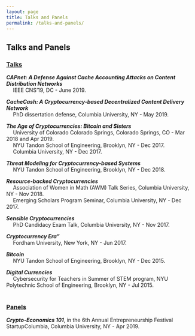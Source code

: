```yaml
---
layout: page
title: Talks and Panels
permalink: /talks-and-panels/
---
```


## Talks and Panels

### **<u>Talks</u>** 

***CAPnet: A Defense Against Cache Accounting Attacks on Content Distribution Networks***<br/>
&emsp; IEEE CNS’19, DC - June 2019.

***CacheCash: A Cryptocurrency-based Decentralized Content Delivery Network*** <br/>
&emsp; PhD dissertation defense, Columbia University, NY - May 2019.

***The Age of Cryptocurrencies: Bitcoin and Sisters***<br/>
&emsp; University of Colorado Colorado Springs, Colorado Springs, CO - Mar 2018 and Apr 2019.<br/>
&emsp; NYU Tandon School of Engineering, Brooklyn, NY - Dec 2017.<br/>
&emsp; Columbia University, NY - Dec 2017.

***Threat Modeling for Cryptocurrency-based Systems***<br/>
&emsp; NYU Tandon School of Engineering, Brooklyn, NY - Dec 2018.

***Resource-backed Cryptocurrencies***<br/>
&emsp; Association of Women in Math (AWM) Talk Series, Columbia University, NY - Nov 2018.<br/>
&emsp; Emerging Scholars Program Seminar, Columbia University, NY - Dec 2017.

***Sensible Cryptocurrencies*** <br/>
&emsp; PhD Candidacy Exam Talk, Columbia University, NY - Nov 2017.

***Cryptocurrency Era”***<br/>
&emsp; Fordham University, New York, NY - Jun 2017.

***Bitcoin***<br/>
&emsp; NYU Tandon School of Engineering, Brooklyn, NY - Dec 2015. 

***Digital Currencies***<br/>
&emsp; Cybersecurity for Teachers in Summer of STEM program, NYU Polytechnic School of Engineering, Brooklyn, NY - Jul 2015. <br/><br/> 


### **<u>Panels</u>**
***Crypto-Economics 101***, in the 6th Annual Entrepreneurship Festival StartupColumbia, Columbia University, NY - Apr 2019.

